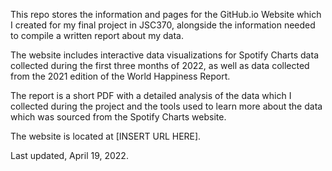 This repo stores the information and pages for the GitHub.io Website which I created for my final project in JSC370, alongside the information needed to compile a written report about my data.

The website includes interactive data visualizations for Spotify Charts data collected during the first three months of 2022, as well as data collected from the 2021 edition of the World Happiness Report.

The report is a short PDF with a detailed analysis of the data which I collected during the project and the tools used to learn more about the data which was sourced from the Spotify Charts website.

The website is located at [INSERT URL HERE].

Last updated, April 19, 2022.